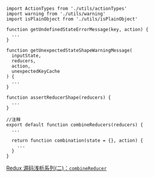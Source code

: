 ```
import ActionTypes from './utils/actionTypes'
import warning from './utils/warning'
import isPlainObject from './utils/isPlainObject'

function getUndefinedStateErrorMessage(key, action) {
  ...
}

function getUnexpectedStateShapeWarningMessage(
  inputState,
  reducers,
  action,
  unexpectedKeyCache
) {
  ...
}

function assertReducerShape(reducers) {
  ...
}

//注释
export default function combineReducers(reducers) {
  ...

  return function combination(state = {}, action) {
    ...
  }
}
```

[Redux 源码浅析系列(二)：`combineReducer`](https://blog.csdn.net/qq_26708777/article/details/79304216)
